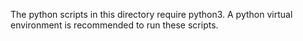 The python scripts in this directory require python3.
A python virtual environment is recommended to run these scripts.

